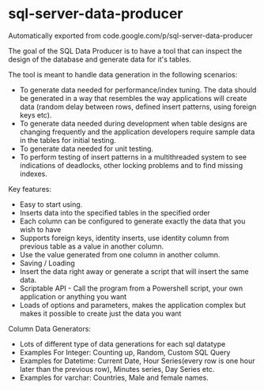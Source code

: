 # sql-server-data-producer
Automatically exported from code.google.com/p/sql-server-data-producer

The goal of the SQL Data Producer is to have a tool that can inspect the design of the database and generate data for it's tables.

The tool is meant to handle data generation in the following scenarios:
* To generate data needed for performance/index tuning. The data should be generated in a way that resembles the way applications will create data (random delay between rows, defined insert patterns, using foreign keys etc).
* To generate data needed during development when table designs are changing frequently and the application developers require sample data in the tables for initial testing.
* To generate data needed for unit testing.
* To perform testing of insert patterns in a multithreaded system to see indications of deadlocks, other locking problems and to find missing indexes.

Key features:
* Easy to start using.
* Inserts data into the specified tables in the specified order
* Each column can be configured to generate exactly the data that you wish to have
* Supports foreign keys, identity inserts, use identity column from previous table as a value in another column.
* Use the value generated from one column in another column.
* Saving / Loading
* Insert the data right away or generate a script that will insert the same data.
* Scriptable API - Call the program from a Powershell script, your own application or anything you want
* Loads of options and parameters, makes the application complex but makes it possible to create just the data you want

Column Data Generators:
* Lots of different type of data generations for each sql datatype
* Examples For Integer: Counting up, Random, Custom SQL Query
* Examples for Datetime: Current Date, Hour Series(every row is one hour later than the previous row), Minutes series, Day Series etc.
* Examples for varchar: Countries, Male and female names.
